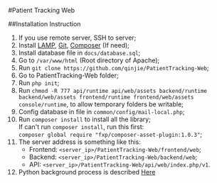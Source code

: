 #Patient Tracking Web

##Installation Instruction

1. If you use remote server, SSH to server;
2. Install [LAMP](https://www.digitalocean.com/community/tutorials/how-to-install-linux-apache-mysql-php-lamp-stack-on-ubuntu-14-04), [Git](https://www.digitalocean.com/community/tutorials/how-to-install-git-on-ubuntu-14-04), [Composer](https://www.digitalocean.com/community/tutorials/how-to-install-and-use-composer-on-ubuntu-14-04) (If need);
3. Install database file in ```docs/database.sql```;
4. Go to ```/var/www/html``` (Root directory of Apache);
5. Run ```git clone https://github.com/qinjie/PatientTracking-Web```;
6. Go to PatientTracking-Web folder;
7. Run ```php init```;
8. Run ```chmod -R 777 api/runtime api/web/assets backend/runtime backend/web/assets frontend/runtime frontend/web/assets console/runtime```, to allow temporary folders be writable;
9. Config database in file in ```common/config/mail-local.php```;
10. Run ```composer install``` to install all the library; <br>
    If can't run ```composer install```, run this first:<br>
	```composer global require "fxp/composer-asset-plugin:1.0.3"```;
11. The server address is something like this:
    * Frontend: ```<server_ip>/PatientTracking-Web/frontend/web```;
    * Backend: ```<server_ip>/PatientTracking-Web/backend/web```;
    * API: ```<server_ip>/PatientTracking-Web/api/web/index.php/v1```.  
12. Python background process is described [Here](https://github.com/qinjie/PatientTracking-Python)